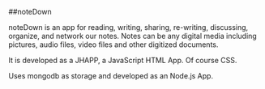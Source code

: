 ##noteDown

noteDown is an app for reading, writing, sharing, re-writing, discussing, organize, and network our notes. Notes can be any digital media including pictures, audio files, video files and other digitized documents.

It is developed as a JHAPP, a JavaScript HTML App. Of course CSS.

Uses mongodb as storage and developed as an Node.js App.
